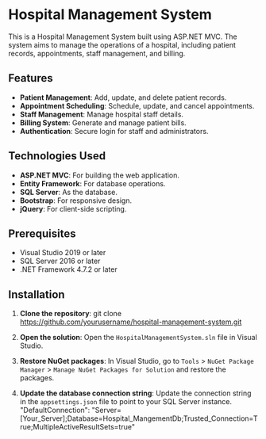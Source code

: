# Hospital Management System

This is a Hospital Management System built using ASP.NET MVC. The system aims to manage the operations of a hospital, including patient records, appointments, staff management, and billing.

## Features

- **Patient Management**: Add, update, and delete patient records.
- **Appointment Scheduling**: Schedule, update, and cancel appointments.
- **Staff Management**: Manage hospital staff details.
- **Billing System**: Generate and manage patient bills.
- **Authentication**: Secure login for staff and administrators.

## Technologies Used

- **ASP.NET MVC**: For building the web application.
- **Entity Framework**: For database operations.
- **SQL Server**: As the database.
- **Bootstrap**: For responsive design.
- **jQuery**: For client-side scripting.

## Prerequisites

- Visual Studio 2019 or later
- SQL Server 2016 or later
- .NET Framework 4.7.2 or later

## Installation

1. **Clone the repository**:
    git clone https://github.com/yourusername/hospital-management-system.git

2. **Open the solution**:
    Open the `HospitalManagementSystem.sln` file in Visual Studio.

3. **Restore NuGet packages**:
    In Visual Studio, go to `Tools` > `NuGet Package Manager` > `Manage NuGet Packages for Solution` and restore the packages.

4. **Update the database connection string**:
    Update the connection string in the `appsettings.json` file to point to your SQL Server instance.
   "DefaultConnection": "Server=[Your_Server];Database=Hospital_MangementDb;Trusted_Connection=True;MultipleActiveResultSets=true"

    
